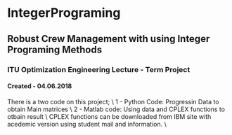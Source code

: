 # IntegerPrograming
## Robust Crew Management with using Integer Programing Methods
### ITU Optimization Engineering Lecture - Term Project
#### Created - 04.06.2018



There is a two code on this project;                                                                      \\
    1 - Python Code: Progressin Data to obtain Main matrices                                              \\
    2 - Matlab code: Using data and CPLEX functions to otbain result                                      \\
CPLEX functions can be downloaded from IBM site with acedemic version using student mail and information. \\
